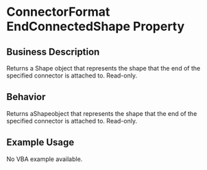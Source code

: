 # ConnectorFormat EndConnectedShape Property

## Business Description
Returns a Shape object that represents the shape that the end of the specified connector is attached to. Read-only.

## Behavior
Returns aShapeobject that represents the shape that the end of the specified connector is attached to. Read-only.

## Example Usage
No VBA example available.
